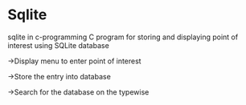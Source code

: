 # Sqlite
sqlite in c-programming
C program for storing and displaying point of interest using SQLite database

->Display menu to enter point of interest


->Store the entry into database


->Search for the database on the typewise

